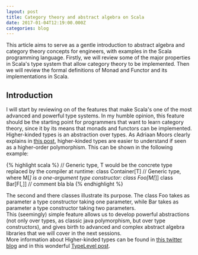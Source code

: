 ```yaml
---
layout: post
title: Category theory and abstract algebra on Scala
date: 2017-01-04T12:19:00.000Z
categories: blog
---
```


This article aims to serve as a gentle introduction to abstract algebra and category theory concepts for engineers, with examples in the Scala programming language. Firstly, we will review some of the major properties in Scala's type system that allow category theory to be implemented. Then we will review the formal definitions of Monad and Functor and its implementations in Scala.<br>

## Introduction

I will start by reviewing on of the features that make Scala's one of the most advanced and powerful type systems. In my humble opinion, this feature should be the starting point for programmers that want to learn category theory, since it by its means that monads and functors can be implemented.<br>
Higher-kinded types is an abstraction over types. As Adriaan Moors clearly explains in [this post][SO01], higher-kinded types are easier to understand if seen as a higher-order polymorphism. This can be shown in the following example:


{% highlight scala %}
// Generic type, T would be the concrete type replaced by the compiler at runtime:
class Container[T] 
// Generic type, where M[_] is a one-argument type constructor:
class Foo[M[_]]
class Bar[F[_,_]]
// comment bla bla
{% endhighlight %} 

The second and there classes illustrate its purpose. The class Foo takes as parameter a type constructor taking one parameter, while Bar takes as parameter a type constructor taking two parameters.
<br>
This (seemingly) simple feature allows us to develop powerful abstractions (not only over types, as classic java polymorphism, but over type constructors), and gives birth to advanced and complex abstract algebra libraries that we will cover in the next sessions.
<br>
More information about Higher-kinded types can be found in [this twitter blog][TW01] and in this wonderful [TypeLevel post][TY01].

[SO01]: http://stackoverflow.com/a/6427289/5089400
[TW01]: https://twitter.github.io/scala_school/advanced-types.html#higher
[TY01]: http://typelevel.org/blog/2016/08/21/hkts-moving-forward.html
